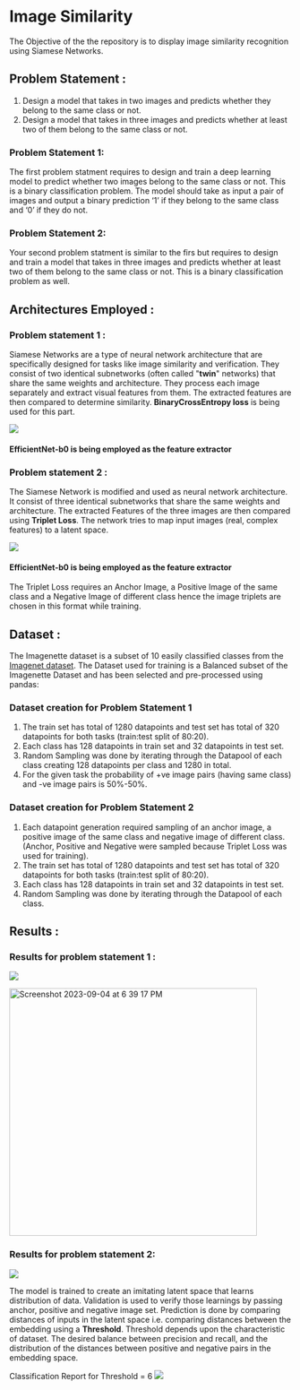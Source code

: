 # Image Similarity

The Objective of the the repository is to display image similarity recognition using Siamese Networks.

## Problem Statement :
1. Design a model that takes in two images and predicts whether they belong to the same class or not.
2. Design a model that takes in three images and predicts whether at least two of them belong to the same class or not.

### Problem Statement 1:
The first problem statment requires to design and train a deep learning model to predict whether two images belong to the same class or not. This is a binary classification problem. The model should take as input a pair of images and output a binary prediction ‘1’ if they belong to the same class and ‘0’ if they do not.

### Problem Statement 2:
Your second problem statment is similar to the firs but requires to design and train a model that takes in three images and predicts whether at least two of them belong to the same class or not.
This is a binary classification problem as well.

## Architectures Employed : 

### Problem statement 1 :
Siamese Networks are a type of neural network architecture that are specifically designed for tasks like image similarity and verification. They consist of two identical subnetworks (often called "**twin**" networks) that share the same weights and architecture. They process each image separately and extract visual features from them. The extracted features are then compared to determine similarity. **BinaryCrossEntropy loss** is being used for this part.

![](https://i.imgur.com/8zNrSFw.png)

#### EfficientNet-b0 is being employed as the feature extractor

### Problem statement 2 :
The Siamese Network is modified and used as neural network architecture. It consist of three identical subnetworks that share the same weights and architecture. The extracted Features of the three images are then compared using **Triplet Loss**. The network tries to map input images (real, complex features) to a latent space.

![](https://i.imgur.com/dcOyejC.png)

#### EfficientNet-b0 is being employed as the feature extractor

The Triplet Loss requires an Anchor Image, a Positive Image of the same class and a Negative Image of different class hence the image triplets are chosen in this format while training. 


## Dataset : 
The Imagenette dataset is a subset of 10 easily classified classes from the [Imagenet dataset](https://github.com/fastai/imagenette).
The Dataset used for training is a Balanced subset of the Imagenette Dataset and has been selected and pre-processed using pandas:

### Dataset creation for Problem Statement 1
1. The train set has total of 1280 datapoints and test set has total of 320 datapoints for both tasks (train:test split of 80:20).
2. Each class has 128 datapoints in train set and 32 datapoints in test set.
3. Random Sampling was done by iterating through the Datapool of each class creating 128 datapoints per class and 1280 in total.
4. For the given task the probability of +ve image pairs (having same class) and -ve image pairs is 50%-50%.

### Dataset creation for Problem Statement 2
1. Each datapoint generation required sampling of an anchor image, a positive image of the same class and negative image of different class.
(Anchor, Positive and Negative were sampled because Triplet Loss was used for training).
2. The train set has total of 1280 datapoints and test set has total of 320 datapoints for both tasks (train:test split of 80:20).
3. Each class has 128 datapoints in train set and 32 datapoints in test set.
4. Random Sampling was done by iterating through the Datapool of each class.

## Results :

### Results for problem statement 1 : 
![](https://i.imgur.com/fGT6dkO.png)

<img width="442" alt="Screenshot 2023-09-04 at 6 39 17 PM" src="https://github.com/Nishchit1404/Siamese_Image_Similarity/assets/51109601/5f7541b3-2ce3-4b3d-a227-d62063876c36">

### Results for problem statement 2:
![](https://i.imgur.com/lNqFJ0I.png)

The model is trained to create an imitating latent space that learns distribution of data. Validation is used to verify those learnings by passing anchor, positive and negative image set.
Prediction is done by comparing distances of inputs in the latent space i.e. comparing distances between the embedding using a **Threshold**.
Threshold depends upon the characteristic of dataset. The desired balance between precision and recall, and the distribution of the distances between positive and negative pairs in the
embedding space.

Classification Report for Threshold = 6 
![](https://i.imgur.com/bjcXZsL.png)
